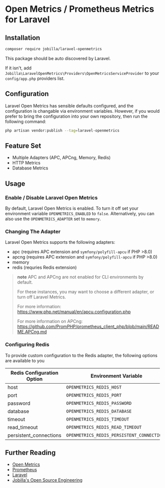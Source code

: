 # Open Metrics / Prometheus Metrics for Laravel

## Installation
```bash
composer require jobilla/laravel-openmetrics
```

This package should be auto discovered by Laravel.

If it isn't, add `Jobilla\LaravelOpenMetrics\Providers\OpenMetricsServiceProvider` to your `config/app.php` providers list.

## Configuration

Laravel Open Metrics has sensible defaults configured, and the configuration is changable via environment variables. However, if you would prefer to bring the configuration into your own repository, then run the following command:

```bash
php artisan vendor:publish --tag=laravel-openmetrics
```

## Feature Set
- Multiple Adapters (APC, APCng, Memory, Redis)
- HTTP Metrics
- Database Metrics

## Usage

### Enable / Disable Laravel Open Metrics

By default, Laravel Open Metrics is enabled. To turn it off set your environment variable `OPENMETRICS_ENABLED` to `false`. Alternatively, you can also use the `OPENMETRICS_ADAPTER` set to `memory`.

### Changing The Adapter

Laravel Open Metrics supports the following adapters:

- apc (requires APC extension and `symfony/polyfill-apcu` if PHP >8.0)
- apcng (requires APC extension and `symfony/polyfill-apcu` if PHP >8.0)
- memory
- redis (requries Redis extension)

> **note**
> APC and APCng are not enabled for CLI environments by default.
> 
> For these instances, you may want to choose a different adapter, or turn off Laravel Metrics.
>
> For more information: https://www.php.net/manual/en/apcu.configuration.php
>
> For more information on APCng: https://github.com/PromPHP/prometheus_client_php/blob/main/README.APCng.md

### Configuring Redis

To provide custom configuration to the Redis adapter, the following options are available to you

| Redis Configuration Option | Environment Variable                       | Configuration Option                     | Default Value | Comments   |
|----------------------------|--------------------------------------------|------------------------------------------|---------------|------------|
| host                       | `OPENMETRICS_REDIS_HOST`                   | openmetrics.redis.host                   | 127.0.0.1     |            |
| port                       | `OPENMETRICS_REDIS_PORT`                   | openmetrics.redis.port                   | 6379          |            |
| password                   | `OPENMETRICS_REDIS_PASSWORD`               | openmetrics.redis.password               | null          |            |
| database                   | `OPENMETRICS_REDIS_DATABASE`               | openmetrics.redis.database               | 0             |            |
| timeout                    | `OPENMETRICS_REDIS_TIMEOUT`                | openmetrics.redis.timeout                | 0.1           | in seconds |
| read_timeout               | `OPENMETRICS_REDIS_READ_TIMEOUT`           | openmetrics.redis.read_timeout           | 10            | in seconds |
| persistent_connections     | `OPENMETRICS_REDIS_PERSISTENT_CONNECTIONS` | openmetrics.redis.persistent_connections | false         |            |


## Further Reading
- [Open Metrics](https://openmetrics.io/)
- [Prometheus](https://prometheus.io/)
- [Laravel](https://laravel.com/)
- [Jobilla's Open Source Engineering](https://github.com/jobilla)